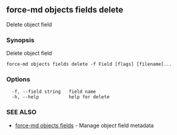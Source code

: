 ## force-md objects fields delete

Delete object field

### Synopsis

Delete object field

```
force-md objects fields delete -f Field [flags] [filename]...
```

### Options

```
  -f, --field string   field name
  -h, --help           help for delete
```

### SEE ALSO

* [force-md objects fields](force-md_objects_fields.md)	 - Manage object field metadata

